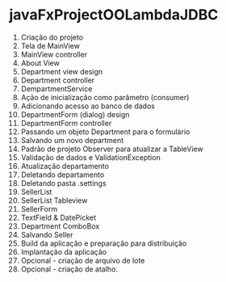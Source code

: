 # javaFxProjectOOLambdaJDBC

1. Criação do projeto
2. Tela de MainView
3. MainView controller
4. About View
5. Department view design
6. Department controller
7. DempartmentService
8. Ação de inicialização como parâmetro (consumer)
9. Adicionando acesso ao banco de dados
10. DepartmentForm (dialog) design
11. DepartmentForm controller
12. Passando um objeto Department para o formulário
13. Salvando um novo department
14. Padrão de projeto Observer para atualizar a TableView
15. Validação de dados e ValidationException
16. Atualização departamento
17. Deletando departamento
18. Deletando pasta .settings
19. SellerList
20. SellerList Tableview
21. SellerForm
22. TextField & DatePicket
23. Department ComboBox
24. Salvando Seller
25. Build da aplicação e preparação para distribuição
26. Implantação da aplicação
27. Opcional - criação de arquivo de lote
28. Opcional - criação de atalho.

